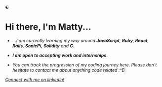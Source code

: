 
☯︎
# Hi there, I'm Matty...

- *...I am currently learning my way around **JavaScript**, **Ruby**, **React**, **Rails**, **SonicPi**, **Solidity** and **C**.* 

- ***I am open to accepting work and internships***. 

- *You can track the progression of my coding journey here. Please don't hesitate to contact me about anything code related :^B*

*[Connect with me on linkedin!](https://linkedin.com/in/matthew-m-484241204/)*

